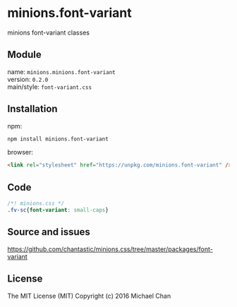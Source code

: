 # minions.font-variant
minions font-variant classes

## Module
name: `minions.minions.font-variant`  
version: `0.2.0`  
main/style: `font-variant.css`  

## Installation
npm:
```bash
npm install minions.font-variant
```

browser:
```html
<link rel="stylesheet" href="https://unpkg.com/minions.font-variant" />
```

## Code
```css
/*! minions.css */
.fv-sc{font-variant: small-caps}

```

## Source and issues

https://github.com/chantastic/minions.css/tree/master/packages/font-variant

## License

The MIT License (MIT)
Copyright (c) 2016 Michael Chan